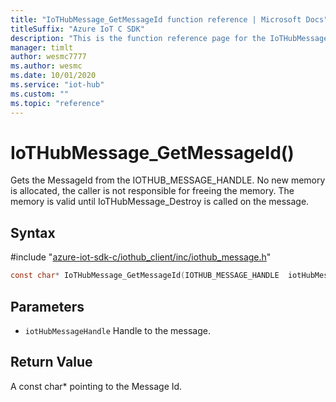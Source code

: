 ```yaml
---                             
title: "IoTHubMessage_GetMessageId function reference | Microsoft Docs" 
titleSuffix: "Azure IoT C SDK"            
description: "This is the function reference page for the IoTHubMessage_GetMessageId() function in the Azure IoT C SDK. This SDK is used with Azure IoT Hub and Azure IoT Hub Device Provisioning Service"            
manager: timlt                 
author: wesmc7777              
ms.author: wesmc               
ms.date: 10/01/2020                    
ms.service: "iot-hub"             
ms.custom: ""                
ms.topic: "reference"        
---                            
```


# IoTHubMessage_GetMessageId()

Gets the MessageId from the IOTHUB_MESSAGE_HANDLE. No new memory is allocated, the caller is not responsible for freeing the memory. The memory is valid until IoTHubMessage_Destroy is called on the message.

## Syntax

\#include "[azure-iot-sdk-c/iothub_client/inc/iothub_message.h](../iothub-message-h.md)"  
```C
const char* IoTHubMessage_GetMessageId(IOTHUB_MESSAGE_HANDLE  iotHubMessageHandle);
```

## Parameters
* `iotHubMessageHandle` Handle to the message.

## Return Value
A const char* pointing to the Message Id.

